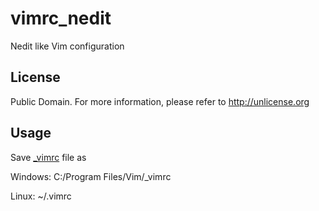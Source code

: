 # vimrc_nedit
Nedit like Vim configuration

## License
Public Domain. For more information, please refer to http://unlicense.org

## Usage
Save [_vimrc](_vimrc) file as

Windows:  C:/Program Files/Vim/_vimrc

Linux: ~/.vimrc
